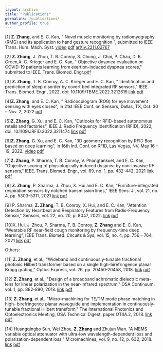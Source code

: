 ```yaml
---
layout: archive
title: "Publications"
permalink: /publications/
author_profile: true
---
```


[1] **Z. Zhang**, and E. C. Kan, " Novel muscle monitoring by radiomyography (RMG) and its application to hand gesture recognition ", submitted to IEEE Trans. Hum. Mach. Syst. [video](https://www.youtube.com/watch?v=UWt5bc9nwfg)  [pdf](http://zijingzhang1997.github.io/files/RMG_HGR.pdf) [arXiv:2211.03767](https://arxiv.org/abs/2211.03767)  
      

[2] **Z. Zhang**, J. Zhou, T. B. Conroy, S. Chung, J. Choi, P. Chau, D. B. Green,A. C. Krieger and E. C. Kan, " Objective dyspnea evaluation on COVID-19 patients learning from exertion-induced dyspnea scores," submitted to IEEE. Trans. Biomed. Engr.[pdf](http://zijingzhang1997.github.io/files/COVID_dyspnea.pdf)  

[3]	**Z. Zhang**, T. B. Conroy, A. C. Krieger and E. C. Kan, " Identification and prediction of sleep disorder by covert bed integrated RF sensors," IEEE. Trans. Biomed. Engr., 2022, doi: 10.1109/TBME.2022.3212619.[link](https://ieeexplore.ieee.org/abstract/document/9913659) [pdf](https://ieeexplore-ieee-org.proxy.library.cornell.edu/stamp/stamp.jsp?tp=&arnumber=9913659)


[4]**Z. Zhang**, and E. C. Kan, " Radiooculogram (ROG) for eye movement sensing with eyes closed", in 21st IEEE Conf. on Sensors, Dallas, TX, Oct. 30 – Nov. 2, 2022 [pdf](http://zijingzhang1997.github.io/files/manuscript_ROG.pdf)

[5]**Z. Zhang**, G. Xu, and E. C. Kan, "Outlooks for RFID-based autonomous retails and factories", IEEE J. Radio Frequency Identification (RFID), 2022, doi: 10.1109/JRFID.2022.3211474 [link](https://ieeexplore.ieee.org/abstract/document/9908155)  [pdf](http://zijingzhang1997.github.io/files/JRFID.pdf)

[6]**Z. Zhang**, G. Xu, and E. C. Kan, "3D geometry recognition by RFID Box based on deep learning", in 16th Intl. Conf. on RFID, Las Vegas, NV, May 16 – 19, 2022. [video](https://www.youtube.com/watch?v=ZCJ9l3e_it4)  [pdf](http://zijingzhang1997.github.io/files/RFID_Poster.pdf)


[7]**Z. Zhang**, P. Sharma, T. B. Conroy, V. Phongtankuel, and E. C. Kan, "Objective scoring of physiologically induced dyspnea by non-invasive RF sensors," IEEE. Trans. Biomed. Engr., vol. 69, no. 1, pp. 432-442, 2021 [link](https://ieeexplore.ieee.org/document/9483654) [pdf](http://zijingzhang1997.github.io/files/paper2.pdf)

[8]	**Z. Zhang**, P. Sharma, J. Zhou, X. Hui and E. C. Kan, "Furniture-integrated respiration sensors by notched transmission lines," IEEE Sens. J., vol. 21, no. 4, pp. 5303-5311, 2021 [link](https://ieeexplore.ieee.org/abstract/document/9214478)  [pdf](http://zijingzhang1997.github.io/files/paper1.pdf)

[9]	P. Sharma, **Z. Zhang**, T. B. Conroy, X. Hui, and E. C. Kan, "Attention Detection by Heartbeat and Respiratory Features from Radio-Frequency Sensor," Sensors, vol. 22, no. 20, p. 8047, 2022. [link](https://www.mdpi.com/1424-8220/22/20/8047)  [pdf](http://zijingzhang1997.github.io/files/P_sensor.pdf)
     
[10]X. Hui, J. Zhou, P. Sharma, T. B. Conroy, **Z. Zhang** and E. C. Kan, “Wearable RF near-field cough monitoring by frequency-time deep learning”, IEEE Trans. Biomed. Circuits & Sys, vol. 15, no. 4, pp. 756 – 764, 2021 [link](https://ieeexplore.ieee.org/document/9496122)  [pdf](http://zijingzhang1997.github.io/files/XH.pdf)   


Others: 

[11] **Z. Zhang**, et al., "Wideband and continuously-tunable fractional photonic Hilbert transformer based on a single high-birefringence planar Bragg grating," Optics Express, vol. 26, pp. 20450-20458, 2018. [link](https://www.osapublishing.org/oe/fulltext.cfm?uri=oe-26-16-20450&id=395729)  [pdf](http://zijingzhang1997.github.io/files/paper4.pdf)   


[12] **Z. Zhang**, et al., "Design of a broadband achromatic dielectric meta-lens for linear polarization in the near-infrared spectrum," OSA Continuum, vol. 1, pp. 882-890, 2018. [link](https://www.osapublishing.org/osac/fulltext.cfm?uri=osac-1-3-882&id=399366)  [pdf](http://zijingzhang1997.github.io/files/paper5.pdf)  


[13] **Z. Zhang**, et al., "Micro-machining for TE/TM mode phase matching in high- birefringence planar waveguide and implementation in continuously-tunable fractional Hilbert transform," The International Photonics and Optoelectronics Meeting, OSA Technical Digest, paper OT4A.2, 2018. [link](https://www.osapublishing.org/abstract.cfm?uri=OEDI-2018-OT4A.2)  [pdf](http://zijingzhang1997.github.io/files/paper6.pdf)  


[14] Huangqingbo Sun, Wei Zhou, **Z. Zhang** and Zhujun Wan. "A MEMS variable optical attenuator with ultra-low wavelength-dependent loss and polarization-dependent loss," Micromachines, vol. 9, no. 12, p. 632, 2018. [link](https://www.ncbi.nlm.nih.gov/pmc/articles/PMC6315418/)  [pdf](http://zijingzhang1997.github.io/files/paper7.pdf)

